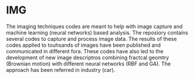 # IMG
The imaging techniques codes
are meant to help with image capture and machine learning (neural networks) based analysis.
The reposiory contains several codes to capture and process image data. 
The results of these codes applied to touhsands of images have been published and communicated in different fora.
These codes have also led to the development of new image descriptros combining fractcal geomtry (Brownian motion) with different neural networks (RBF and GA). 
The approach has been referred in industry (car).

